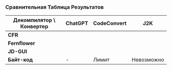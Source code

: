 
### Сравнительная Таблица Результатов

| **Декомпилятор \ Конвертер** | **ChatGPT** | **CodeConvert** | **J2K**    |
|------------------------------|-------------|-----------------|------------|
| **CFR**                      |             |                 |            |
| **Fernflower**               |             |                 |            |
| **JD-GUI**                   |             |                 |            |
| **Байт-код**                 | -           | Лимит           | Невозможно |